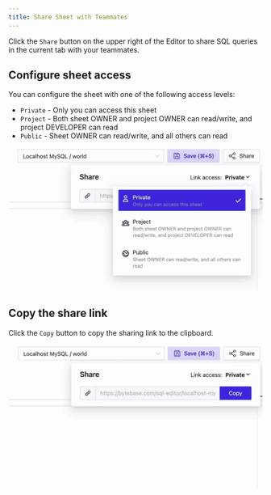 ```yaml
---
title: Share Sheet with Teammates
---
```


Click the `Share` button on the upper right of the Editor to share SQL queries in the current tab with your teammates.

## Configure sheet access

You can configure the sheet with one of the following access levels:

- `Private` - Only you can access this sheet
- `Project` - Both sheet OWNER and project OWNER can read/write, and project DEVELOPER can read
- `Public` - Sheet OWNER can read/write, and all others can read

![Configure access](/static/docs/sql-editor-share-link-access.webp)

## Copy the share link

Click the `Copy` button to copy the sharing link to the clipboard.

![Copy the share link](/static/docs/sql-editor-share-popover.webp)
